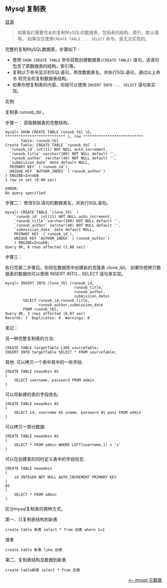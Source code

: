## Mysql 复制表

<a href="README.md">目录</a>

> 如果我们需要完全的复制MySQL的数据表，包括表的结构，索引，默认值等。 如果仅仅使用`CREATE TABLE ... SELECT` 命令，是无法实现的。

完整的复制MySQL数据表，步骤如下：

* 使用 `SHOW CREATE TABLE` 命令获取创建数据表`(CREATE TABLE)` 语句，该语句包含了原数据表的结构，索引等。
* 复制以下命令显示的SQL语句，修改数据表名，并执行SQL语句，通过以上命令 将完全的复制数据表结构。
* 如果你想复制表的内容，你就可以使用 `INSERT INTO ... SELECT` 语句来实现。

实例:

复制表 runoob_tbl 。

步骤一：
获取数据表的完整结构。
```mysql
mysql> SHOW CREATE TABLE runoob_tbl \G;
*************************** 1. row ***************************
       Table: runoob_tbl
Create Table: CREATE TABLE `runoob_tbl` (
  `runoob_id` int(11) NOT NULL auto_increment,
  `runoob_title` varchar(100) NOT NULL default '',
  `runoob_author` varchar(40) NOT NULL default '',
  `submission_date` date default NULL,
  PRIMARY KEY  (`runoob_id`),
  UNIQUE KEY `AUTHOR_INDEX` (`runoob_author`)
) ENGINE=InnoDB
1 row in set (0.00 sec)

ERROR:
No query specified
```

步骤二：
修改SQL语句的数据表名，并执行SQL语句。
```mysql
mysql> CREATE TABLE `clone_tbl` (
  	`runoob_id` int(11) NOT NULL auto_increment,
  	`runoob_title` varchar(100) NOT NULL default '',
  	`runoob_author` varchar(40) NOT NULL default '',
  	`submission_date` date default NULL,
  	PRIMARY KEY  (`runoob_id`),
  	UNIQUE KEY `AUTHOR_INDEX` (`runoob_author`)
	) ENGINE=InnoDB;
Query OK, 0 rows affected (1.80 sec)
```

步骤三：

执行完第二步骤后，你将在数据库中创建新的克隆表 clone_tbl。 如果你想拷贝数据表的数据你可以使用 INSERT INTO... SELECT 语句来实现。
```mysql
mysql> INSERT INTO clone_tbl (runoob_id,
    	                       runoob_title,
    	                       runoob_author,
    	                       submission_date)
    	SELECT runoob_id,runoob_title,
    	       runoob_author,submission_date
    	FROM runoob_tbl;
Query OK, 3 rows affected (0.07 sec)
Records: 3  Duplicates: 0  Warnings: 0
```


笔记：

另一种完整复制表的方法:
```mysql
CREATE TABLE targetTable LIKE sourceTable;
INSERT INTO targetTable SELECT * FROM sourceTable;
```
其他:
可以拷贝一个表中其中的一些字段:
```mysql
CREATE TABLE newadmin AS
(
    SELECT username, password FROM admin
)
```
可以将新建的表的字段改名:
```mysql
CREATE TABLE newadmin AS
(
    SELECT id, username AS uname, password AS pass FROM admin
)
```
可以拷贝一部分数据:
```mysql
CREATE TABLE newadmin AS
(
    SELECT * FROM admin WHERE LEFT(username,1) = 's'
)
```
可以在创建表的同时定义表中的字段信息:
```
CREATE TABLE newadmin
(
    id INTEGER NOT NULL AUTO_INCREMENT PRIMARY KEY
)
AS
(
    SELECT * FROM admin
)
```

区分mysql复制表的两种方式。

第一、只复制表结构到新表
```mysql
create table 新表 select * from 旧表 where 1=2
```
或者
```mysql
create table 新表 like 旧表
```
第二、复制表结构及数据到新表
```mysql
create table新表 select * from 旧表
```


<a href="database-info.md" style="float: right;"><—— mysql 元数据</a>
